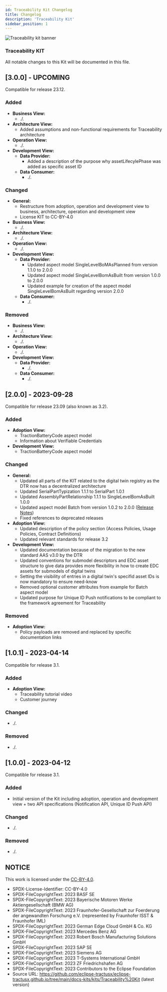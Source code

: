 ```yaml
---
id: Traceability Kit Changelog
title: Changelog
description: 'Traceability Kit'
sidebar_position: 1
---
```


![Traceability kit banner](@site/static/img/doc-traceability_header-minified.png)

### Traceability KIT

All notable changes to this Kit will be documented in this file.

## [3.0.0] - UPCOMING

Compatible for release 23.12.

### Added

- **Business View:**
  - ./.
- **Architecture View:**
  - Added assumptions and non-functional requirements for Traceability architecture
- **Operation View:**
  - ./.
- **Development View:**
  - **Data Provider:**
    - Added a description of the purpose why assetLifecylePhase was added as specific asset ID
  - **Data Consumer:**
    - ./.

### Changed

- **General:**
  - Restructure from adoption, operation and development view to business, architecture, operation and development view
  - License KIT to CC-BY-4.0
- **Business View:**
  - ./.
- **Architecture View:**
  - ./.
- **Operation View:**
  - ./.
- **Development View:**
  - **Data Provider:**
    - Updated aspect model SingleLevelBoMAsPlanned from version 1.1.0 to 2.0.0
    - Updated aspect model SingleLevelBomAsBuilt from version 1.0.0 to 2.0.0
    - Updated example for creation of the aspect model SingleLevelBomAsBuilt regarding version 2.0.0
  - **Data Consumer:**
    - ./.

### Removed

- **Business View:**
  - ./.
- **Architecture View:**
  - ./.
- **Operation View:**
  - ./.
- **Development View:**
  - **Data Provider:**
    - ./.
  - **Data Consumer:**
    - ./.

## [2.0.0] - 2023-09-28

Compatible for release 23.09 (also known as 3.2).

### Added

- **Adoption View:**
  - TractionBatteryCode aspect model
  - Information about Verifiable Credentials
- **Development View:**
  - TractionBatteryCode aspect model

### Changed

- **General:**
  - Updated all parts of the KIT related to the digital twin registry as the DTR now has a decentralized architecture
  - Updated SerialPartTypization 1.1.1 to SerialPart 1.0.1
  - Updated AssemblyPartRelationship 1.1.1 to SingleLevelBomAsBuilt 1.0.0
  - Updated aspect model Batch from version 1.0.2 to 2.0.0 ([Release Notes](https://github.com/eclipse-tractusx/sldt-semantic-models/blob/main/io.catenax.batch/RELEASE_NOTES.md))
  - Fixed references to deprecated releases
- **Adoption View:**
  - Updated description of the policy section (Access Policies, Usage Policies, Contract Definitions)
  - Updated relevant standards for release 3.2
- **Development View:**
  - Updated documentation because of the migration to the new standard AAS v3.0 by the DTR
  - Updated conventions for submodel descriptors and EDC asset structure to give data provides more flexibility in how to create EDC assets for submodels of digital twins
  - Setting the visibility of entries in a digital twin's specifid asset IDs is now mandatory to ensure need-know
  - Removed optional customer attributes from example for Batch aspect model
  - Updated purpose for Unique ID Push notifications to be compliant to the framework agreement for Traceability

### Removed

- **Adoption View:**
  - Policy payloads are removed and replaced by specific documentation links

## [1.0.1] - 2023-04-14

Compatible for release 3.1.

### Added

- **Adoption View:**
  - Traceability tutorial video
  - Customer journey

### Changed

- ./.

### Removed

- ./.

## [1.0.0] - 2023-04-12

Compatible for release 3.1.

### Added

- Initial version of the Kit including adoption, operation and development view + two API specifications (Notification API, Unique ID Push API)

### Changed

- ./.

### Removed

- ./.

## NOTICE

This work is licensed under the [CC-BY-4.0](https://creativecommons.org/licenses/by/4.0/legalcode).

- SPDX-License-Identifier: CC-BY-4.0
- SPDX-FileCopyrightText: 2023 BASF SE
- SPDX-FileCopyrightText: 2023 Bayerische Motoren Werke Aktiengesellschaft (BMW AG)
- SPDX-FileCopyrightText: 2023 Fraunhofer-Gesellschaft zur Foerderung der angewandten Forschung e.V. (represented by Fraunhofer ISST & Fraunhofer IML)
- SPDX-FileCopyrightText: 2023 German Edge Cloud GmbH & Co. KG
- SPDX-FileCopyrightText: 2023 Mercedes Benz AG
- SPDX-FileCopyrightText: 2023 Robert Bosch Manufacturing Solutions GmbH
- SPDX-FileCopyrightText: 2023 SAP SE
- SPDX-FileCopyrightText: 2023 Siemens AG
- SPDX-FileCopyrightText: 2023 T-Systems International GmbH
- SPDX-FileCopyrightText: 2023 ZF Friedrichshafen AG
- SPDX-FileCopyrightText: 2023 Contributors to the Eclipse Foundation
- Source URL: https://github.com/eclipse-tractusx/eclipse-tractusx.github.io/tree/main/docs-kits/kits/Traceability%20Kit (latest version)